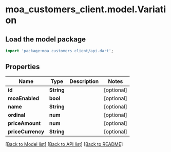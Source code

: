 # moa_customers_client.model.Variation

## Load the model package
```dart
import 'package:moa_customers_client/api.dart';
```

## Properties
Name | Type | Description | Notes
------------ | ------------- | ------------- | -------------
**id** | **String** |  | [optional] 
**moaEnabled** | **bool** |  | [optional] 
**name** | **String** |  | [optional] 
**ordinal** | **num** |  | [optional] 
**priceAmount** | **num** |  | [optional] 
**priceCurrency** | **String** |  | [optional] 

[[Back to Model list]](../README.md#documentation-for-models) [[Back to API list]](../README.md#documentation-for-api-endpoints) [[Back to README]](../README.md)


